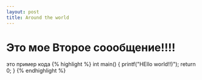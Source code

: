 ```yaml
---
layout: post
title: Around the world
---
```


Это мое Второе соообщение!!!!
=============================

это пример кода
{% highlight %}
int main() 
{
  printf("HEllo world!!)");
  return 0;
}
{% endhighlight %}
